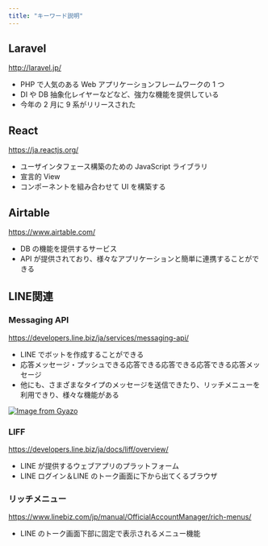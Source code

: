 ```yaml
---
title: "キーワード説明"
---
```


## Laravel

http://laravel.jp/

- PHP で人気のある Web アプリケーションフレームワークの 1 つ
- DI や DB 抽象化レイヤーなどなど、強力な機能を提供している
- 今年の 2 月に 9 系がリリースされた

## React

https://ja.reactjs.org/

- ユーザインタフェース構築のための JavaScript ライブラリ
- 宣言的 View
- コンポーネントを組み合わせて UI を構築する

## Airtable

https://www.airtable.com/

- DB の機能を提供するサービス
- API が提供されており、様々なアプリケーションと簡単に連携することができる

## LINE関連

### Messaging API

https://developers.line.biz/ja/services/messaging-api/

- LINE でボットを作成することができる
- 応答メッセージ・プッシュできる応答できる応答できる応答できる応答メッセージ
- 他にも、さまざまなタイプのメッセージを送信できたり、リッチメニューを利用できり、様々な機能がある

[![Image from Gyazo](https://i.gyazo.com/f40bffbbd112bf32826647328f6ffcc9.png)](https://gyazo.com/f40bffbbd112bf32826647328f6ffcc9)

### LIFF

https://developers.line.biz/ja/docs/liff/overview/

- LINE が提供するウェブアプリのプラットフォーム
- LINE ログイン＆LINE のトーク画面に下から出てくるブラウザ

### リッチメニュー

https://www.linebiz.com/jp/manual/OfficialAccountManager/rich-menus/

- LINE のトーク画面下部に固定で表示されるメニュー機能
